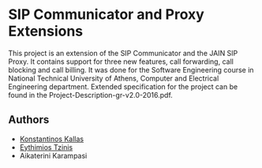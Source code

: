 SIP Communicator and Proxy Extensions
======================================

This project is an extension of the SIP Communicator and the JAIN SIP Proxy. It contains support for three new features, call forwarding, call blocking and call billing. It was done for the Software Engineering course in National Technical University of Athens, Computer and Electrical Engineering department. Extended specification for the project can be found in the Project-Description-gr-v2.0-2016.pdf.

Authors
--------- 
- <a href="https://github.com/angelhof">Konstantinos Kallas</a>
- <a href="https://github.com/etzinis">Eythimios Tzinis</a>
- Aikaterini Karampasi 
